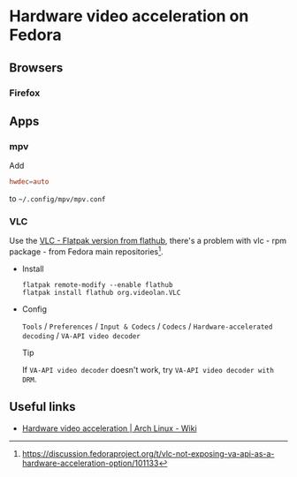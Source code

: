 # Hardware video acceleration on Fedora

## Browsers

### Firefox

## Apps

### mpv

Add

```conf
hwdec=auto
```

to `~/.config/mpv/mpv.conf`

### VLC

Use the [VLC - Flatpak version from flathub](https://flathub.org/apps/org.videolan.VLC), there's a problem with vlc - rpm package - from Fedora main repositories[^vlc-not-exposing-va-api-as-a-hardware-acceleration-option].

- Install

  ```
  flatpak remote-modify --enable flathub
  flatpak install flathub org.videolan.VLC
  ```

- Config

  `Tools` / `Preferences` / `Input & Codecs` / `Codecs` / `Hardware-accelerated decoding` / `VA-API video decoder`

  > [!TIP]
  > If `VA-API video decoder` doesn't work, try `VA-API video decoder with DRM`.

## Useful links

- [Hardware video acceleration | Arch Linux - Wiki](https://wiki.archlinux.org/title/Hardware_video_acceleration)

[^vlc-not-exposing-va-api-as-a-hardware-acceleration-option]: <https://discussion.fedoraproject.org/t/vlc-not-exposing-va-api-as-a-hardware-acceleration-option/101133>
